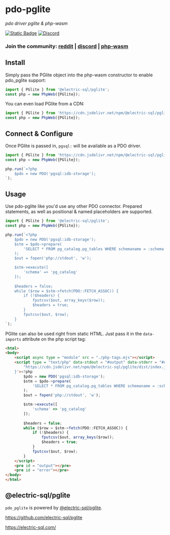 # pdo-pglite

*pdo driver pglite & php-wasm*

[![Static Badge](https://img.shields.io/badge/reddit-always%20online-336699?style=for-the-badge&logo=reddit)](https://www.reddit.com/r/phpwasm/) [![Discord](https://img.shields.io/discord/1199824765666463835?style=for-the-badge&logo=discord&link=https%3A%2F%2Fdiscord.gg%2Fj8VZzju7gJ)](https://discord.gg/j8VZzju7gJ)

### Join the community: [reddit](https://www.reddit.com/r/phpwasm/) | [discord](https://discord.gg/j8VZzju7gJ) | [php-wasm](https://github.com/seanmorris/php-wasm)


## Install

Simply pass the PGlite object into the php-wasm constructor to enable pdo_pglite support:

```javascript
import { PGlite } from '@electric-sql/pglite';
const php = new PhpWeb({PGlite});
```

You can even load PGlite from a CDN:

```javascript
import { PGlite } from 'https://cdn.jsdelivr.net/npm/@electric-sql/pglite/dist/index.js';
const php = new PhpWeb({PGlite});
```

## Connect & Configure

Once PGlite is passed in, `pgsql:` will be available as a PDO driver.

```javascript
import { PGlite } from 'https://cdn.jsdelivr.net/npm/@electric-sql/pglite/dist/index.js';
const php = new PhpWeb({PGlite});

php.run(`<?php
    $pdo = new PDO('pgsql:idb-storage');
`);
```

## Usage

Use pdo-pglite like you'd use any other PDO connector. Prepared statements, as well as positional & named placeholders are supported.

```javascript
import { PGlite } from '@electric-sql/pglite';
const php = new PhpWeb({PGlite});

php.run(`<?php
    $pdo = new PDO('pgsql:idb-storage');
    $stm = $pdo->prepare(
        'SELECT * FROM pg_catalog.pg_tables WHERE schemaname = :schema'
    );
    $out = fopen('php://stdout', 'w');

    $stm->execute([
        'schema' => 'pg_catalog'
    ]);
    
    $headers = false;
    while ($row = $stm->fetch(PDO::FETCH_ASSOC)) {
        if (!$headers) {
            fputcsv($out, array_keys($row));
            $headers = true;
        }
        fputcsv($out, $row);
    }
`);
```

PGlite can also be used right from static HTML. Just pass it in the `data-imports` attribute on the php script tag:

```html
<html>
<body>
    <script async type = "module" src = "./php-tags.mjs"></script>
    <script type = "text/php" data-stdout = "#output" data-stderr = "#error" data-imports = '{
        "https://cdn.jsdelivr.net/npm/@electric-sql/pglite/dist/index.js": ["PGlite"]
    }'><?php
        $pdo = new PDO('pgsql:idb-storage');
        $stm = $pdo->prepare(
            'SELECT * FROM pg_catalog.pg_tables WHERE schemaname = :schema'
        );
        $out = fopen('php://stdout', 'w');

        $stm->execute([
            'schema' => 'pg_catalog'
        ]);
        
        $headers = false;
        while ($row = $stm->fetch(PDO::FETCH_ASSOC)) {
            if (!$headers) {
                fputcsv($out, array_keys($row));
                $headers = true;
            }
            fputcsv($out, $row);
        }
    </script>
    <pre id = "output"></pre>
    <pre id = "error"></pre>
</body>
</html>
```

## @electric-sql/pglite

`pdo_pglite` is powered by [@electric-sql/pglite](https://electric-sql.com/). 

https://github.com/electric-sql/pglite

https://electric-sql.com/



